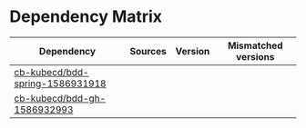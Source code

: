 # Dependency Matrix

Dependency | Sources | Version | Mismatched versions
---------- | ------- | ------- | -------------------
[cb-kubecd/bdd-spring-1586931918](https://github.com/cb-kubecd/bdd-spring-1586931918.git) |  | []() | 
[cb-kubecd/bdd-gh-1586932993](https://github.com/cb-kubecd/bdd-gh-1586932993.git) |  | []() | 
